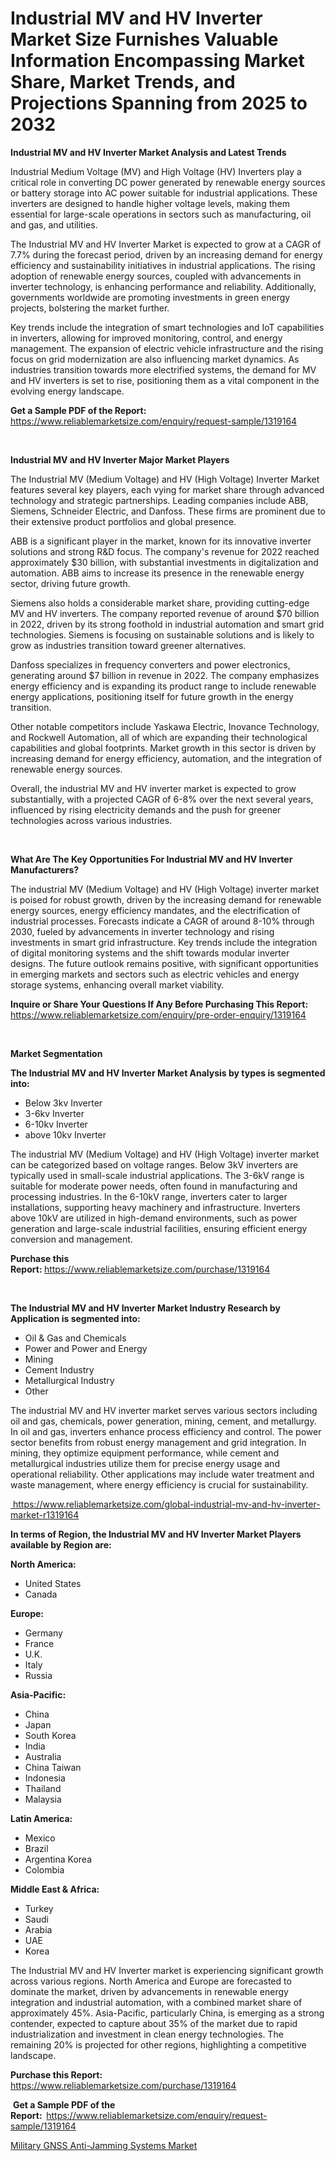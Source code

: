 <p><h1>Industrial MV and HV Inverter Market Size Furnishes Valuable Information Encompassing Market Share, Market Trends, and Projections Spanning from 2025 to 2032</h1></p><p><strong>Industrial MV and HV Inverter Market Analysis and Latest Trends</strong></p>
<p><p>Industrial Medium Voltage (MV) and High Voltage (HV) Inverters play a critical role in converting DC power generated by renewable energy sources or battery storage into AC power suitable for industrial applications. These inverters are designed to handle higher voltage levels, making them essential for large-scale operations in sectors such as manufacturing, oil and gas, and utilities. </p><p>The Industrial MV and HV Inverter Market is expected to grow at a CAGR of 7.7% during the forecast period, driven by an increasing demand for energy efficiency and sustainability initiatives in industrial applications. The rising adoption of renewable energy sources, coupled with advancements in inverter technology, is enhancing performance and reliability. Additionally, governments worldwide are promoting investments in green energy projects, bolstering the market further. </p><p>Key trends include the integration of smart technologies and IoT capabilities in inverters, allowing for improved monitoring, control, and energy management. The expansion of electric vehicle infrastructure and the rising focus on grid modernization are also influencing market dynamics. As industries transition towards more electrified systems, the demand for MV and HV inverters is set to rise, positioning them as a vital component in the evolving energy landscape.</p></p>
<p><strong>Get a Sample PDF of the Report:&nbsp;</strong> <a href="https://www.reliablemarketsize.com/enquiry/request-sample/1319164?utm_campaign=2759&utm_medium=2&utm_source=Github&utm_content=ia&utm_term=29032025&utm_id=industrial-mv-and-hv-inverter">https://www.reliablemarketsize.com/enquiry/request-sample/1319164</a></p>
<p>&nbsp;</p>
<p><strong>Industrial MV and HV Inverter Major Market Players</strong></p>
<p><p>The Industrial MV (Medium Voltage) and HV (High Voltage) Inverter Market features several key players, each vying for market share through advanced technology and strategic partnerships. Leading companies include ABB, Siemens, Schneider Electric, and Danfoss. These firms are prominent due to their extensive product portfolios and global presence.</p><p>ABB is a significant player in the market, known for its innovative inverter solutions and strong R&D focus. The company's revenue for 2022 reached approximately $30 billion, with substantial investments in digitalization and automation. ABB aims to increase its presence in the renewable energy sector, driving future growth.</p><p>Siemens also holds a considerable market share, providing cutting-edge MV and HV inverters. The company reported revenue of around $70 billion in 2022, driven by its strong foothold in industrial automation and smart grid technologies. Siemens is focusing on sustainable solutions and is likely to grow as industries transition toward greener alternatives.</p><p>Danfoss specializes in frequency converters and power electronics, generating around $7 billion in revenue in 2022. The company emphasizes energy efficiency and is expanding its product range to include renewable energy applications, positioning itself for future growth in the energy transition.</p><p>Other notable competitors include Yaskawa Electric, Inovance Technology, and Rockwell Automation, all of which are expanding their technological capabilities and global footprints. Market growth in this sector is driven by increasing demand for energy efficiency, automation, and the integration of renewable energy sources.</p><p>Overall, the industrial MV and HV inverter market is expected to grow substantially, with a projected CAGR of 6-8% over the next several years, influenced by rising electricity demands and the push for greener technologies across various industries.</p></p>
<p>&nbsp;</p>
<p><strong>What Are The Key Opportunities For Industrial MV and HV Inverter Manufacturers?</strong></p>
<p><p>The industrial MV (Medium Voltage) and HV (High Voltage) inverter market is poised for robust growth, driven by the increasing demand for renewable energy sources, energy efficiency mandates, and the electrification of industrial processes. Forecasts indicate a CAGR of around 8-10% through 2030, fueled by advancements in inverter technology and rising investments in smart grid infrastructure. Key trends include the integration of digital monitoring systems and the shift towards modular inverter designs. The future outlook remains positive, with significant opportunities in emerging markets and sectors such as electric vehicles and energy storage systems, enhancing overall market viability.</p></p>
<p><strong>Inquire or Share Your Questions If Any Before Purchasing This Report:</strong> <a href="https://www.reliablemarketsize.com/enquiry/pre-order-enquiry/1319164?utm_campaign=2759&utm_medium=2&utm_source=Github&utm_content=ia&utm_term=29032025&utm_id=industrial-mv-and-hv-inverter">https://www.reliablemarketsize.com/enquiry/pre-order-enquiry/1319164</a></p>
<p>&nbsp;</p>
<p><strong>Market Segmentation</strong></p>
<p><strong>The Industrial MV and HV Inverter Market Analysis by types is segmented into:</strong></p>
<p><ul><li>Below 3kv Inverter</li><li>3-6kv Inverter</li><li>6-10kv Inverter</li><li>above 10kv Inverter</li></ul></p>
<p><p>The industrial MV (Medium Voltage) and HV (High Voltage) inverter market can be categorized based on voltage ranges. Below 3kV inverters are typically used in small-scale industrial applications. The 3-6kV range is suitable for moderate power needs, often found in manufacturing and processing industries. In the 6-10kV range, inverters cater to larger installations, supporting heavy machinery and infrastructure. Inverters above 10kV are utilized in high-demand environments, such as power generation and large-scale industrial facilities, ensuring efficient energy conversion and management.</p></p>
<p><strong>Purchase this Report:&nbsp;</strong><a href="https://www.reliablemarketsize.com/purchase/1319164?utm_campaign=2759&utm_medium=2&utm_source=Github&utm_content=ia&utm_term=29032025&utm_id=industrial-mv-and-hv-inverter">https://www.reliablemarketsize.com/purchase/1319164</a></p>
<p>&nbsp;</p>
<p><strong>The Industrial MV and HV Inverter Market Industry Research by Application is segmented into:</strong></p>
<p><ul><li>Oil & Gas and Chemicals</li><li>Power and Power and Energy</li><li>Mining</li><li>Cement Industry</li><li>Metallurgical Industry</li><li>Other</li></ul></p>
<p><p>The industrial MV and HV inverter market serves various sectors including oil and gas, chemicals, power generation, mining, cement, and metallurgy. In oil and gas, inverters enhance process efficiency and control. The power sector benefits from robust energy management and grid integration. In mining, they optimize equipment performance, while cement and metallurgical industries utilize them for precise energy usage and operational reliability. Other applications may include water treatment and waste management, where energy efficiency is crucial for sustainability.</p></p>
<p><a href="https://www.reliablemarketsize.com/global-industrial-mv-and-hv-inverter-market-r1319164?utm_campaign=2759&utm_medium=2&utm_source=Github&utm_content=ia&utm_term=29032025&utm_id=industrial-mv-and-hv-inverter">&nbsp;https://www.reliablemarketsize.com/global-industrial-mv-and-hv-inverter-market-r1319164</a></p>
<p><strong>In terms of Region, the Industrial MV and HV Inverter Market Players available by Region are:</strong></p>
<p>
    <p> <strong> North America: </strong>
        <ul>
            <li>United States</li>
            <li>Canada</li>
        </ul>
        </p> 
    <p> <strong> Europe: </strong>
        <ul>
            <li>Germany</li>
            <li>France</li>
            <li>U.K.</li>
            <li>Italy</li>
            <li>Russia</li>
        </ul>
        </p> 
    <p> <strong> Asia-Pacific: </strong>
        <ul>
            <li>China</li>
            <li>Japan</li>
            <li>South Korea</li>
            <li>India</li>
            <li>Australia</li>
            <li>China Taiwan</li>
            <li>Indonesia</li>
            <li>Thailand</li>
            <li>Malaysia</li>
        </ul>
        </p> 
    <p> <strong> Latin America: </strong>
        <ul>
            <li>Mexico</li>
            <li>Brazil</li>
            <li>Argentina Korea</li>
            <li>Colombia</li>
        </ul>
        </p> 
    <p> <strong> Middle East & Africa: </strong>
        <ul>
            <li>Turkey</li>
            <li>Saudi</li>
            <li>Arabia</li>
            <li>UAE</li>
            <li>Korea</li>
        </ul>
    </p>
    </p>
<p><p>The Industrial MV and HV Inverter market is experiencing significant growth across various regions. North America and Europe are forecasted to dominate the market, driven by advancements in renewable energy integration and industrial automation, with a combined market share of approximately 45%. Asia-Pacific, particularly China, is emerging as a strong contender, expected to capture about 35% of the market due to rapid industrialization and investment in clean energy technologies. The remaining 20% is projected for other regions, highlighting a competitive landscape.</p></p>
<p><strong>Purchase this Report: </strong><a href="https://www.reliablemarketsize.com/purchase/1319164?utm_campaign=2759&utm_medium=2&utm_source=Github&utm_content=ia&utm_term=29032025&utm_id=industrial-mv-and-hv-inverter">https://www.reliablemarketsize.com/purchase/1319164</a></p>
<p>&nbsp;<strong>Get a Sample PDF of the Report:&nbsp;&nbsp;</strong><a href="https://www.reliablemarketsize.com/enquiry/request-sample/1319164?utm_campaign=2759&utm_medium=2&utm_source=Github&utm_content=ia&utm_term=29032025&utm_id=industrial-mv-and-hv-inverter">https://www.reliablemarketsize.com/enquiry/request-sample/1319164</a></p>
<p><strong></strong></p>
<p><p><a href="https://github.com/meuskocov/Market-Research-Report-List-1/blob/main/military-gnss-anti-jamming-systems-market.md?utm_campaign=2759&utm_medium=2&utm_source=Github&utm_content=ia&utm_term=29032025&utm_id=industrial-mv-and-hv-inverter">Military GNSS Anti-Jamming Systems Market</a></p></p>